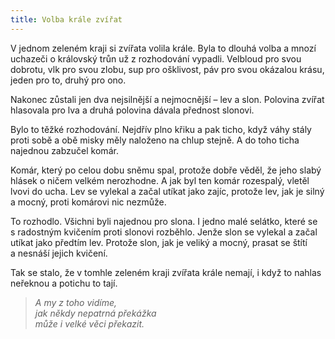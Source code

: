 ```yaml
---
title: Volba krále zvířat
---
```


  

V jednom zeleném kraji si zvířata volila krále. Byla to dlouhá volba a mnozí uchazeči o královský trůn už z rozhodování vypadli. Velbloud pro svou dobrotu, vlk pro svou zlobu, sup pro ošklivost, páv pro svou okázalou krásu, jeden pro to, druhý pro ono.

Nakonec zůstali jen dva nejsilnější a nejmocnější – lev a slon. Polovina zvířat hlasovala pro lva a druhá polovina dávala přednost slonovi.

Bylo to těžké rozhodování. Nejdřív plno křiku a pak ticho, když váhy stály proti sobě a obě misky měly naloženo na chlup stejně. A do toho ticha najednou zabzučel komár.

Komár, který po celou dobu sněmu spal, protože dobře věděl, že jeho slabý hlásek o ničem velkém nerozhodne. A jak byl ten komár rozespalý, vletěl lvovi do ucha. Lev se vylekal a začal utíkat jako zajíc, protože lev, jak je silný a mocný, proti komárovi nic nezmůže.

To rozhodlo. Všichni byli najednou pro slona. I jedno malé selátko, které se s radostným kvičením proti slonovi rozběhlo. Jenže slon se vylekal a začal utíkat jako předtím lev. Protože slon, jak je veliký a mocný, prasat se štítí a nesnáší jejich kvičení.

Tak se stalo, že v tomhle zeleném kraji zvířata krále nemají, i když to nahlas neřeknou a potichu to tají.

> _A my z toho vidíme,  
> jak někdy nepatrná překážka  
> může i velké věci překazit._
